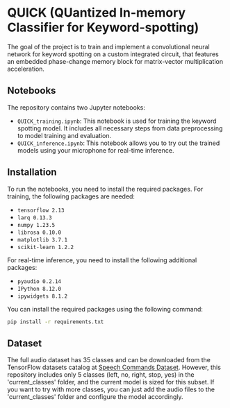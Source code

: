 # QUICK (QUantized In-memory Classifier for Keyword-spotting)

The goal of the project is to train and implement a convolutional neural network for keyword spotting on a custom integrated circuit, that features an embedded phase-change memory block for matrix-vector multiplication acceleration.

## Notebooks

The repository contains two Jupyter notebooks:

- `QUICK_training.ipynb`: This notebook is used for training the keyword spotting model. It includes all necessary steps from data preprocessing to model training and evaluation.
- `QUICK_inference.ipynb`: This notebook allows you to try out the trained models using your microphone for real-time inference.

## Installation

To run the notebooks, you need to install the required packages. For training, the following packages are needed:

- `tensorflow 2.13`
- `larq 0.13.3`
- `numpy 1.23.5`
- `librosa 0.10.0`
- `matplotlib 3.7.1`
- `scikit-learn 1.2.2`

For real-time inference, you need to install the following additional packages:

- `pyaudio 0.2.14`
- `IPython 8.12.0`
- `ipywidgets 8.1.2`

You can install the required packages using the following command:

```bash
pip install -r requirements.txt
```

## Dataset

The full audio dataset has 35 classes and can be downloaded from the TensorFlow datasets catalog at [Speech Commands Dataset](https://www.tensorflow.org/datasets/catalog/speech_commands). However, this repository includes only 5 classes (left, no, right, stop, yes) in the 'current_classes' folder, and the current model is sized for this subset. If you want to try with more classes, you can just add the audio files to the 'current_classes' folder and configure the model accordingly.
